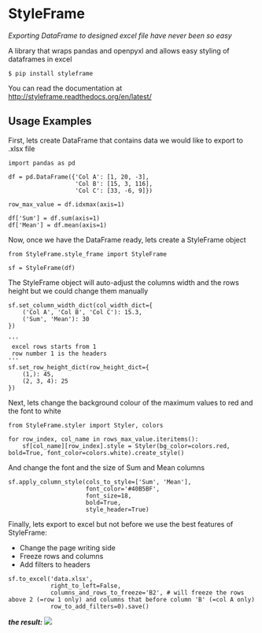 # StyleFrame
_Exporting DataFrame to designed excel file have never been so easy_


A library that wraps pandas and openpyxl and allows easy styling of dataframes in excel
```
$ pip install styleframe
```
You can read the documentation at http://styleframe.readthedocs.org/en/latest/


## Usage Examples

First, lets create DataFrame that contains data we would like to export to .xlsx file 
```
import pandas as pd

df = pd.DataFrame({'Col A': [1, 20, -3],
                   'Col B': [15, 3, 116],
                   'Col C': [33, -6, 9]})

row_max_value = df.idxmax(axis=1)

df['Sum'] = df.sum(axis=1)
df['Mean'] = df.mean(axis=1)
```

Now, once we have the DataFrame ready, lets create a StyleFrame object
```
from StyleFrame.style_frame import StyleFrame

sf = StyleFrame(df)
```

The StyleFrame object will auto-adjust the columns width and the rows height
but we could change them manually
```
sf.set_column_width_dict(col_width_dict={
    ('Col A', 'Col B', 'Col C'): 15.3,
    ('Sum', 'Mean'): 30
})

'''
 excel rows starts from 1
 row number 1 is the headers
'''
sf.set_row_height_dict(row_height_dict={
    (1,): 45,
    (2, 3, 4): 25
})
```

Next, lets change the background colour of the maximum values to red and the font to white
```
from StyleFrame.styler import Styler, colors

for row_index, col_name in rows_max_value.iteritems():
    sf[col_name][row_index].style = Styler(bg_color=colors.red, bold=True, font_color=colors.white).create_style()
```

And change the font and the size of Sum and Mean columns
```
sf.apply_column_style(cols_to_style=['Sum', 'Mean'],
                      font_color='#40B5BF',
                      font_size=18,
                      bold=True,
                      style_header=True)
```

Finally, lets export to excel but not before we use the best features of StyleFrame:
- Change the page writing side
- Freeze rows and columns
- Add filters to headers

```
sf.to_excel('data.xlsx',
            right_to_left=False,
            columns_and_rows_to_freeze='B2', # will freeze the rows above 2 (=row 1 only) and columns that before column 'B' (=col A only)
            row_to_add_filters=0).save()
```

**_the result:_**
<img src="https://s32.postimg.org/gh2d7ruet/image.png">
